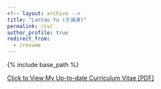 ```yaml
---
<!-- layout: archive -->
title: "Lantao Yu (于澜涛)"
permalink: /cv/
author_profile: true
redirect_from:
  - /resume
---
```


{% include base_path %}

[Click to View My Up-to-date Curriculum Vitae [PDF]](http://polishman.github.io/files/CV_kazh.pdf)

<!-- <embed src="http://lantaoyu.com/files/lantaoyu_cv.pdf" width="650" height="1800" type='application/pdf'> -->
